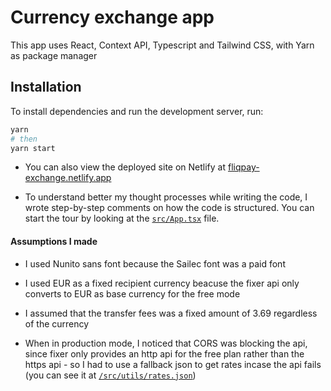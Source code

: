# Currency exchange app

This app uses React, Context API, Typescript and Tailwind CSS, with Yarn as package manager

## Installation

To install dependencies and run the development server, run:

```bash
yarn
# then
yarn start
```

- You can also view the deployed site on Netlify at [fliqpay-exchange.netlify.app](https://fliqpay-exchange.netlify.app)

- To understand better my thought processes while writing the code, I wrote step-by-step comments on how the code is structured. You can start the tour by looking at the [`src/App.tsx`](https://github.com/adedaniel/fliqpay-exhange-app/blob/master/src/App.tsx) file.

#### Assumptions I made

- I used Nunito sans font because the Sailec font was a paid font

- I used EUR as a fixed recipient currency beacuse the fixer api only converts to EUR as base currency for the free mode

- I assumed that the transfer fees was a fixed amount of 3.69 regardless of the currency

- When in production mode, I noticed that CORS was blocking the api, since fixer only provides an http api for the free plan rather than the https api - so I had to use a fallback json to get rates incase the api fails (you can see it at [`/src/utils/rates.json`](https://github.com/adedaniel/fliqpay-exhange-app/blob/master/src/utils/rates.json))
